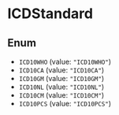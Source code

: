 # ICDStandard

## Enum

* `ICD10WHO` (value: `"ICD10WHO"`)
* `ICD10CA` (value: `"ICD10CA"`)
* `ICD10GM` (value: `"ICD10GM"`)
* `ICD10NL` (value: `"ICD10NL"`)
* `ICD10CM` (value: `"ICD10CM"`)
* `ICD10PCS` (value: `"ICD10PCS"`)
